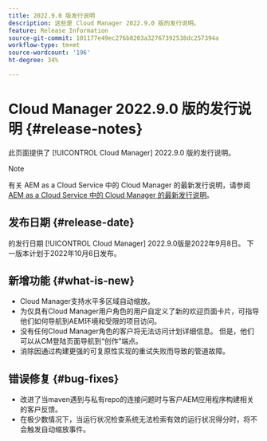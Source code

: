 ```yaml
---
title: 2022.9.0 版发行说明
description: 这些是 Cloud Manager 2022.9.0 版的发行说明。
feature: Release Information
source-git-commit: 101177e49ec276b8203a32767392538dc257394a
workflow-type: tm+mt
source-wordcount: '196'
ht-degree: 34%

---
```



# Cloud Manager 2022.9.0 版的发行说明 {#release-notes}

此页面提供了 [!UICONTROL Cloud Manager] 2022.9.0 版的发行说明。

>[!NOTE]
>
>有关 AEM as a Cloud Service 中的 Cloud Manager 的最新发行说明，请参阅 [AEM as a Cloud Service 中的 Cloud Manager 的最新发行说明](https://experienceleague.adobe.com/docs/experience-manager-cloud-service/content/implementing/using-cloud-manager/release-notes-cloud-manager/release-notes-cm-current.html)。

## 发布日期 {#release-date}

的发行日期 [!UICONTROL Cloud Manager] 2022.9.0版是2022年9月8日。 下一版本计划于2022年10月6日发布。

## 新增功能 {#what-is-new}

* Cloud Manager支持水平多区域自动缩放。
* 为仅具有Cloud Manager用户角色的用户自定义了新的欢迎页面卡片，可指导他们如何导航到AEM环境和受限的项目访问。
* 没有任何Cloud Manager角色的客户将无法访问计划详细信息。 但是，他们可以从CM登陆页面导航到“创作”端点。
* 消除因通过构建更强的可复原性实现的重试失败而导致的管道故障。

## 错误修复 {#bug-fixes}

* 改进了当maven遇到与私有repo的连接问题时与客户AEM应用程序构建相关的客户反馈。
* 在极少数情况下，当运行状况检查系统无法检索有效的运行状况得分时，将不会触发自动缩放事件。
